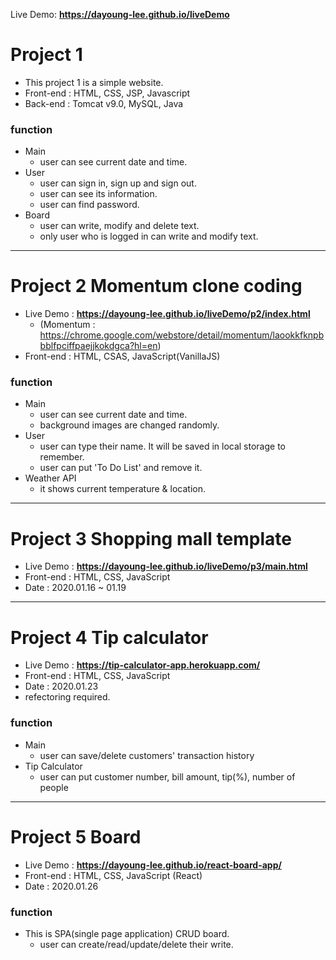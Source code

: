Live Demo: <b>https://dayoung-lee.github.io/liveDemo</b>
# Project 1
- This project 1 is a simple website.
- Front-end : HTML, CSS, JSP, Javascript
- Back-end : Tomcat v9.0, MySQL, Java

### function
+ Main
  + user can see current date and time.
+ User
  + user can sign in, sign up and sign out.
  + user can see its information.
  + user can find password.
+ Board
  + user can write, modify and delete text.
  + only user who is logged in can write and modify text.
----            
# Project 2 Momentum clone coding
- Live Demo : <b>https://dayoung-lee.github.io/liveDemo/p2/index.html</b>
  + (Momentum : https://chrome.google.com/webstore/detail/momentum/laookkfknpbbblfpciffpaejjkokdgca?hl=en)
- Front-end : HTML, CSAS, JavaScript(VanillaJS)

### function
+ Main
  + user can see current date and time.
  + background images are changed randomly.
+ User
  + user can type their name. It will be saved in local storage to remember.
  + user can put 'To Do List' and remove it.
+ Weather API
  + it shows current temperature & location.
----     
# Project 3 Shopping mall template
- Live Demo : <b>https://dayoung-lee.github.io/liveDemo/p3/main.html</b>
- Front-end : HTML, CSS, JavaScript
- Date : 2020.01.16 ~ 01.19
---
# Project 4 Tip calculator 
- Live Demo : <b>https://tip-calculator-app.herokuapp.com/</b>
- Front-end : HTML, CSS, JavaScript
- Date : 2020.01.23
- refectoring required.

### function
+ Main
  + user can save/delete customers' transaction history
+ Tip Calculator
  + user can put customer number, bill amount, tip(%), number of people
---
# Project 5 Board
- Live Demo : <b>https://dayoung-lee.github.io/react-board-app/</b>
- Front-end : HTML, CSS, JavaScript (React)
- Date : 2020.01.26

### function
+ This is SPA(single page application) CRUD board.
   + user can create/read/update/delete their write.


